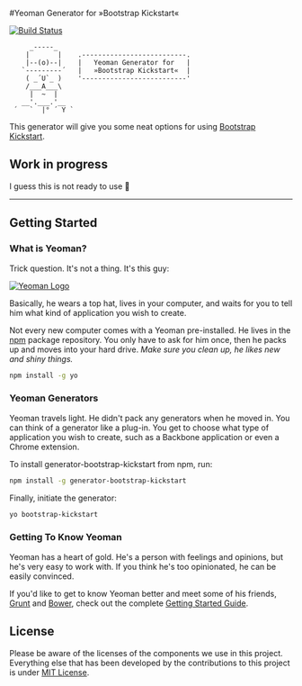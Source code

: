 #Yeoman Generator for »Bootstrap Kickstart«

[![Build Status](https://secure.travis-ci.org/mischah/generator-bootstrap-kickstart.png?branch=master)](https://travis-ci.org/mischah/generator-bootstrap-kickstart)

    	 _-----_
	    |       |    .--------------------------.
	    |--(o)--|    |   Yeoman Generator for   |
	   `---------´   |   »Bootstrap Kickstart«  |
	    ( _´U`_ )    '--------------------------'
	    /___A___\    
	     |  ~  |     
	   __'.___.'__   
	 ´   `  |° ´ Y ` 



This generator will give you some neat options for using [Bootstrap Kickstart](https://github.com/micromata/bootstrap-kickstart).

## Work in progress
I guess this is not ready to use :grimacing: 

---

## Getting Started

### What is Yeoman?

Trick question. It's not a thing. It's this guy:

[![Yeoman Logo](https://raw.githubusercontent.com/yeoman/yeoman.io/master/media/optimized/yeoman-300x200-opaque.png "Yeoman Logo")](http://yeoman.io/)

Basically, he wears a top hat, lives in your computer, and waits for you to tell him what kind of application you wish to create.

Not every new computer comes with a Yeoman pre-installed. He lives in the [npm](https://npmjs.org) package repository. You only have to ask for him once, then he packs up and moves into your hard drive. *Make sure you clean up, he likes new and shiny things.*

```bash
npm install -g yo
```

### Yeoman Generators

Yeoman travels light. He didn't pack any generators when he moved in. You can think of a generator like a plug-in. You get to choose what type of application you wish to create, such as a Backbone application or even a Chrome extension.

To install generator-bootstrap-kickstart from npm, run:

```bash
npm install -g generator-bootstrap-kickstart
```

Finally, initiate the generator:

```bash
yo bootstrap-kickstart
```

### Getting To Know Yeoman

Yeoman has a heart of gold. He's a person with feelings and opinions, but he's very easy to work with. If you think he's too opinionated, he can be easily convinced.

If you'd like to get to know Yeoman better and meet some of his friends, [Grunt](http://gruntjs.com) and [Bower](http://bower.io), check out the complete [Getting Started Guide](https://github.com/yeoman/yeoman/wiki/Getting-Started).


## License

Please be aware of the licenses of the components we use in this project.
Everything else that has been developed by the contributions to this project is under [MIT License](LICENSE).
